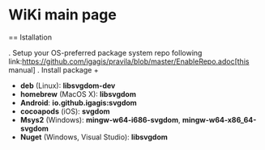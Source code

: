 # WiKi main page

== Istallation

. Setup your OS-preferred package system repo following link:https://github.com/igagis/pravila/blob/master/EnableRepo.adoc[this manual]
. Install package
+
- **deb** (Linux): **libsvgdom-dev**
- **homebrew** (MacOS X): **libsvgdom**
- **Android**: **io.github.igagis:svgdom**
- **cocoapods** (iOS): **svgdom**
- **Msys2** (Windows): **mingw-w64-i686-svgdom**, **mingw-w64-x86_64-svgdom**
- **Nuget** (Windows, Visual Studio): **libsvgdom**
